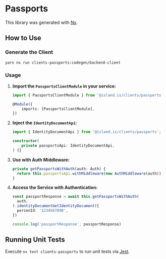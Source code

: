 # Passports

This library was generated with [Nx](https://nx.dev).

## How to Use

### Generate the Client

```sh
yarn nx run clients-passports:codegen/backend-client
```

### Usage

1. **Import the `PassportsClientModule` in your service:**

   ```typescript
   import { PassportsClientModule } from '@island.is/clients/passports';

   @Module({
       imports: [PassportsClientModule],
   })
   ```

2. **Inject the `IdentityDocumentApi`:**

   ```typescript
   import { IdentityDocumentApi } from '@island.is/clients/passports';

   constructor(
       private passportsApi: IdentityDocumentApi,
   ) {}
   ```

3. **Use with Auth Middleware:**

   ```typescript
   private getPassportsWithAuth(auth: Auth) {
     return this.passportsApi.withMiddleware(new AuthMiddleware(auth));
   }
   ```

4. **Access the Service with Authentication:**

   ```typescript
   const passportResponse = await this.getPassportsWithAuth(
     auth,
   ).identityDocumentGetIdentityDocument({
     personId: '1234567890',
   })

   console.log('passportResponse', passportResponse)
   ```

## Running Unit Tests

Execute `nx test clients-passports` to run unit tests via [Jest](https://jestjs.io).
